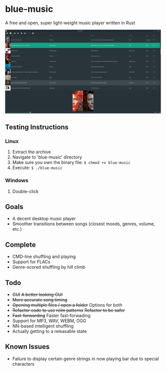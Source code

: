 # blue-music
A free and open, super light-weight music player written in Rust

![Now playing](/screenshots/v0-1-1.png?raw=true "Optional Title")

## Testing Instructions
### Linux
1. Extract the archive
2. Navigate to 'blue-music' directory
3. Make sure you own the binary file: `$ chmod +x blue-music`
4. Execute: `$ ./blue-music`
### Windows
1. Double-click

## Goals
- A decent desktop music player
- Smoother transitions between songs (closest moods, genres, volume, etc.)

## Complete
- CMD-line shuffling and playing
- Support for FLACs
- Genre-scored shuffling by hill climb

## Todo
- ~~GUI~~ ~~A better looking GUI~~
- ~~More accurate song timing~~
- ~~Opening multiple files / open a folder~~ Options for both
- ~~Refactor code to use relm patterns~~ ~~Refactor to be safer~~
- ~~Fast-forwarding~~ Faster fast-forwading
- Support for MP3, WAV, WEBM, OGG
- NN-based intelligent shuffling
- Actually getting to a releasable state

## Known Issues
- Failure to display certain genre strings in now playing bar due to special characters